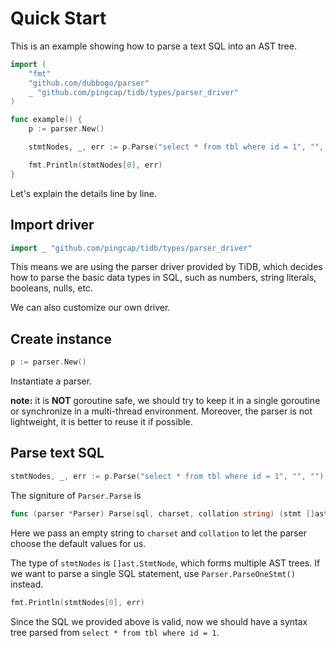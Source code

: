 # Quick Start

This is an example showing how to parse a text SQL into an AST tree.

```go
import (
	"fmt"
	"github.com/dubbogo/parser"
	_ "github.com/pingcap/tidb/types/parser_driver"
)

func example() {
	p := parser.New()

	stmtNodes, _, err := p.Parse("select * from tbl where id = 1", "", "")

	fmt.Println(stmtNodes[0], err)
}
```

Let's explain the details line by line.

## Import driver

```go
import _ "github.com/pingcap/tidb/types/parser_driver"
```

This means we are using the parser driver provided by TiDB, which decides how to parse the basic data types in SQL, such as numbers, string literals, booleans, nulls, etc.

We can also customize our own driver.

## Create instance
```go
p := parser.New()
```

Instantiate a parser.

**note:** it is **NOT** goroutine safe, we should try to keep it in a single goroutine or synchronize in a multi-thread environment. Moreover, the parser is not lightweight, it is better to reuse it if possible.

## Parse text SQL
```go
stmtNodes, _, err := p.Parse("select * from tbl where id = 1", "", "")
```

The signiture of `Parser.Parse` is
```go
func (parser *Parser) Parse(sql, charset, collation string) (stmt []ast.StmtNode, warns []error, err error)
```

Here we pass an empty string to `charset` and `collation` to let the parser choose the default values for us.

The type of `stmtNodes` is `[]ast.StmtNode`, which forms multiple AST trees. If we want to parse a single SQL statement, use `Parser.ParseOneStmt()` instead.

```go
fmt.Println(stmtNodes[0], err)
```

Since the SQL we provided above is valid, now we should have a syntax tree parsed from `select * from tbl where id = 1`.
